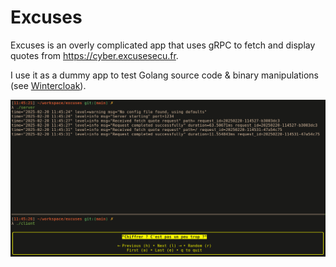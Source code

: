 # Excuses
Excuses is an overly complicated app that uses gRPC to fetch and display quotes from https://cyber.excusesecu.fr.

I use it as a dummy app to test Golang source code & binary manipulations (see [Wintercloak](https://github.com/ma111e/wintercloak)).

<img src="https://raw.githubusercontent.com/ma111e/excuses/master/readme/preview.png" />